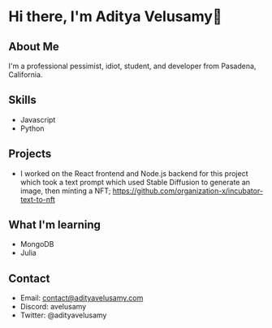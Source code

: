 # Hi there, I'm Aditya Velusamy👋
## About Me
I'm a professional pessimist, idiot, student, and developer from Pasadena, California.
## Skills
* Javascript
* Python
## Projects 
* I worked on the React frontend and Node.js backend for this project which took a text prompt which used Stable Diffusion to generate an image, then minting a NFT; https://github.com/organization-x/incubator-text-to-nft

## What I'm learning
* MongoDB
* Julia
## Contact
* Email: contact@adityavelusamy.com
* Discord: avelusamy
* Twitter: @adityavelusamy
